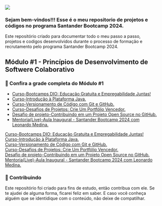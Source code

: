 <!-- Imagem Bootcamp -->
![](https://)

### Sejam bem-vindos!!! Esse é o meu repositorio de projetos e códigos no programa Santander Bootcamp 2024.
Este repositório criado para documentar todo o meu passo a passo, projetos e codigos desenvolvidos durante o processo de formação e recrutamento pelo programa Santander Bootcamp 2024.  

## Módulo #1 - Princípios de Desenvolvimento de Softwere Colaborativo

### 🚦 Confira a grade completa do Módulo #1
<ul dir="auto">
<li>  <a href="https://"> Curso-Bootcamps DIO: Educação Gratuita e Empregabilidade Juntas! </a></li>
<li><a href="https://github.com/Diegojfsr/Santander_Backend_Java_2024/tree/main/Princ%C3%ADpios%20de%20Desenvolvimento%20de%20Software%20Colaborativo/Curso-Introdu%C3%A7%C3%A3o%20%C3%A0%20Plataforma%20Java"> Curso-Introdução à Plataforma Java. </a></li>
<li>  <a href="https://github.com/Diegojfsr/Santander_Backend_Java_2024/blob/main/Princ%C3%ADpios%20de%20Desenvolvimento%20de%20Software%20Colaborativo/Curso-Versionamento%20de%20C%C3%B3digo%20com%20Git%20e%20GitHub/Readme.md"> Curso-Versionamento de Código com Git e GitHub. </a></li>
<li>  <a href="https://"> Curso-Desafios de Projetos: Crie Um Portfólio Vencedor. </a></li>
<li>  <a href="https://"> Desafio de projeto-Contribuindo em um Projeto Open Source no GitHub. </a></li>
<li>  <a href="https://"> Mentoria(Live)-Aula Inaugural - Santander Bootcamp 2024 com Leonardo Medina. </a></li>
</ul>

[Curso-Bootcamps DIO: Educação Gratuita e Empregabilidade Juntas!]()  
[Curso-Introdução à Plataforma Java.](https://github.com/Diegojfsr/Santander_Backend_Java_2024/tree/main/Princ%C3%ADpios%20de%20Desenvolvimento%20de%20Software%20Colaborativo/Curso-Introdu%C3%A7%C3%A3o%20%C3%A0%20Plataforma%20Java)  
[Curso-Versionamento de Código com Git e GitHub.](https://github.com/Diegojfsr/Santander_Backend_Java_2024/blob/main/Princ%C3%ADpios%20de%20Desenvolvimento%20de%20Software%20Colaborativo/Curso-Versionamento%20de%20C%C3%B3digo%20com%20Git%20e%20GitHub/Readme.md)  
[Curso-Desafios de Projetos: Crie Um Portfólio Vencedor.]()  
[Desafio de projeto-Contribuindo em um Projeto Open Source no GitHub.]()  
[Mentoria(Live)-Aula Inaugural - Santander Bootcamp 2024 com Leonardo Medina.]()




<!--
### 📝 Lista de Atividades
Esta área é reservada para as atividades desenvolvidas por mim no dia a dia, durante toda a jornada.
As atividades estão separadas por Módulos.
<ul dir="auto">
  <li> Atividade I.<a href="https://"> Acessar </a></li>
</ul>


### 🚩 Lista de Projetos
Esta área é reservada para os projetos desenvolvidos por mim no dia a dia, durante toda a jornada.
<ul dir="auto">
  <li> Projeto I.<a href="https://"> Acessar </a></li>
</ul>

### 🛠 Tecnologias Utilizadas
Essas são algumas das tecnologias utilizadas durante o programa Santander Bootcamp 2024.  
[Git e Github](https:)  |
[Java](https:)  |
[POO com Java](https:)  |
[Ides Java](https:)  |
[Maven](https:)  |
[Junit](https:)  |
[Mockito](https:)  |
[SQL](https:)  |
[MongoDB](https:)  |
[Api Rest](https:)  |
[Spring Boot](https:)  |
[Spring Web e Swagger](https:)  |
[Spring Security](https:)

-->

### 🤝 Contribuindo
Este repositório foi criado para fins de estudo, então contribua com ele. Se te ajudei de alguma forma, ficarei feliz em
saber. E caso você conheça alguém que se identidique com o conteúdo, não deixe de compatilhar.



